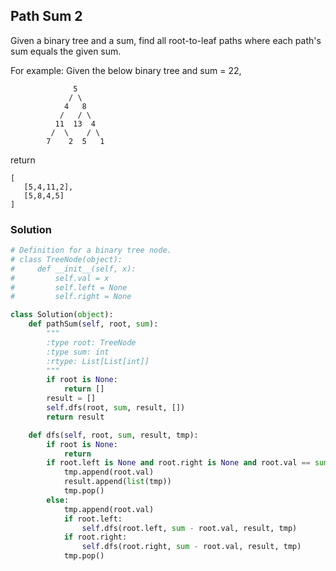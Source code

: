 ## Path Sum 2

Given a binary tree and a sum, find all root-to-leaf paths where each path's sum equals the given sum.

For example:
Given the below binary tree and sum = 22,
```
              5
             / \
            4   8
           /   / \
          11  13  4
         /  \    / \
        7    2  5   1
```
return
```
[
   [5,4,11,2],
   [5,8,4,5]
]
```

### Solution

```python
# Definition for a binary tree node.
# class TreeNode(object):
#     def __init__(self, x):
#         self.val = x
#         self.left = None
#         self.right = None

class Solution(object):
    def pathSum(self, root, sum):
        """
        :type root: TreeNode
        :type sum: int
        :rtype: List[List[int]]
        """
        if root is None:
            return []
        result = []
        self.dfs(root, sum, result, [])
        return result

    def dfs(self, root, sum, result, tmp):
        if root is None:
            return
        if root.left is None and root.right is None and root.val == sum:
            tmp.append(root.val)
            result.append(list(tmp))
            tmp.pop()
        else:
            tmp.append(root.val)
            if root.left:
                self.dfs(root.left, sum - root.val, result, tmp)
            if root.right:
                self.dfs(root.right, sum - root.val, result, tmp)
            tmp.pop()
```
